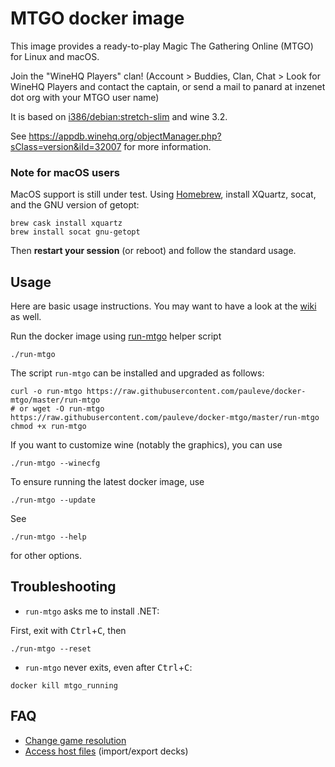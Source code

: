 # MTGO docker image

This image provides a ready-to-play Magic The Gathering Online (MTGO) for Linux
and macOS.

Join the "WineHQ Players" clan! (Account > Buddies, Clan, Chat > Look for WineHQ Players and contact the captain, or send a mail to panard at inzenet dot org with your MTGO user name)

It is based on [i386/debian:stretch-slim](https://hub.docker.com/r/i386/debian/) and wine 3.2.

See https://appdb.winehq.org/objectManager.php?sClass=version&iId=32007 for more information.

### Note for macOS users

MacOS support is still under test.
Using [Homebrew](https://brew.sh/), install XQuartz, socat, and the GNU version of getopt:

```
brew cask install xquartz
brew install socat gnu-getopt
```
Then **restart your session** (or reboot) and follow the standard usage.

## Usage

Here are basic usage instructions.
You may want to have a look at the [wiki](https://github.com/pauleve/docker-mtgo/wiki) as well.

Run the docker image using [run-mtgo](./run-mtgo?raw=true) helper script
```
./run-mtgo
```

The script `run-mtgo` can be installed and upgraded as follows:
```
curl -o run-mtgo https://raw.githubusercontent.com/pauleve/docker-mtgo/master/run-mtgo
# or wget -O run-mtgo https://raw.githubusercontent.com/pauleve/docker-mtgo/master/run-mtgo
chmod +x run-mtgo
```

If you want to customize wine (notably the graphics), you can use
```
./run-mtgo --winecfg
```

To ensure running the latest docker image, use
```
./run-mtgo --update
```

See
```
./run-mtgo --help
```
for other options.

## Troubleshooting

* `run-mtgo` asks me to install .NET:

First, exit with <kbd>Ctrl</kbd>+<kbd>C</kbd>, then
```
./run-mtgo --reset
```

* `run-mtgo` never exits, even after <kbd>Ctrl</kbd>+<kbd>C</kbd>:
```
docker kill mtgo_running
```

## FAQ

* [Change game resolution](https://github.com/pauleve/docker-mtgo/issues/12#issuecomment-355844711)
* [Access host files](https://github.com/pauleve/docker-mtgo/issues/11#issuecomment-355766306) (import/export decks)
